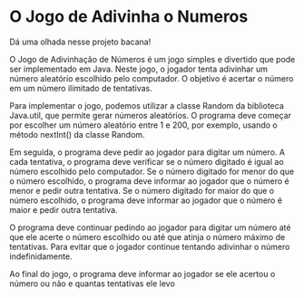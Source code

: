 # O Jogo de Adivinha o Numeros

Dá uma olhada nesse projeto bacana!

O Jogo de Adivinhação de Números é um jogo simples e divertido que pode ser implementado em Java. Neste jogo, o jogador tenta adivinhar um número aleatório escolhido pelo computador. O objetivo é acertar o número em um número ilimitado de tentativas.

Para implementar o jogo, podemos utilizar a classe Random da biblioteca Java.util, que permite gerar números aleatórios. O programa deve começar por escolher um número aleatório entre 1 e 200, por exemplo, usando o método nextInt() da classe Random.

Em seguida, o programa deve pedir ao jogador para digitar um número. A cada tentativa, o programa deve verificar se o número digitado é igual ao número escolhido pelo computador. Se o número digitado for menor do que o número escolhido, o programa deve informar ao jogador que o número é menor e pedir outra tentativa. Se o número digitado for maior do que o número escolhido, o programa deve informar ao jogador que o número é maior e pedir outra tentativa.

O programa deve continuar pedindo ao jogador para digitar um número até que ele acerte o número escolhido ou até que atinja o número máximo de tentativas. Para evitar que o jogador continue tentando adivinhar o número indefinidamente.

Ao final do jogo, o programa deve informar ao jogador se ele acertou o número ou não e quantas tentativas ele levo
